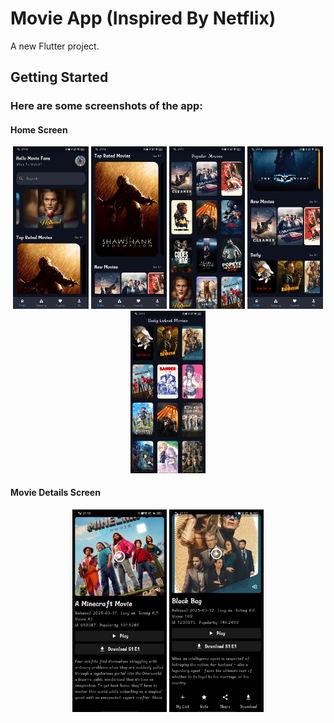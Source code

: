 # Movie App (Inspired By Netflix)

A new Flutter project.

## Getting Started

### Here are some screenshots of the app:

#### Home Screen
<p align="center">
  <img src="Assets/ScreenShots/movie_s8.jpg" width="24%">
  <img src="Assets/ScreenShots/movie_s1.jpg" width="24%">
  <img src="Assets/ScreenShots/movie_s2.jpg" width="24%">
  <img src="Assets/ScreenShots/movie_s4.jpg" width="24%">
   <img src="Assets/ScreenShots/movie_s3.jpg" width="24%">
</p>

#### Movie Details Screen
<p align="center">
  <img src="Assets/ScreenShots/movie_s5.jpg" width="30%">
  <img src="Assets/ScreenShots/movie_s6.jpg" width="30%">
</p>


